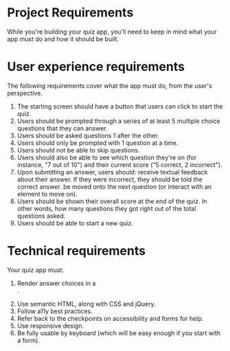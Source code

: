 # Project Requirements

While you're building your quiz app, you'll need to keep in mind what your app must do and how it should be built.

# User experience requirements

The following requirements cover what the app must do, from the user's perspective.

1. The starting screen should have a button that users can click to start the quiz.
2. Users should be prompted through a series of at least 5 multiple choice questions that they can answer.
3. Users should be asked questions 1 after the other.
4. Users should only be prompted with 1 question at a time.
5. Users should not be able to skip questions.
6. Users should also be able to see which question they're on (for instance, "7 out of 10") and their current score ("5 correct, 2 incorrect").
7. Upon submitting an answer, users should:
   receive textual feedback about their answer. If they were incorrect, they should be told the correct answer.
   be moved onto the next question (or interact with an element to move on).
8. Users should be shown their overall score at the end of the quiz. In other words, how many questions they got right out of the total questions asked.
9. Users should be able to start a new quiz.

# Technical requirements

Your quiz app must:

1. Render answer choices in a <form>.
2. Use semantic HTML, along with CSS and jQuery.
3. Follow a11y best practices.
4. Refer back to the checkpoints on accessibility and forms for help.
5. Use responsive design.
6. Be fully usable by keyboard (which will be easy enough if you start with a form).
